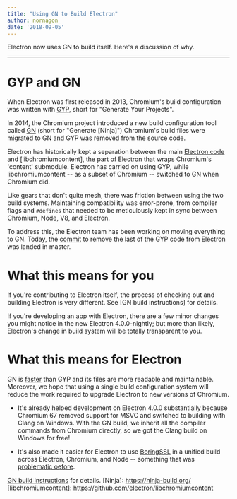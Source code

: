 ```yaml
---
title: "Using GN to Build Electron"
author: nornagon
date: '2018-09-05'
---
```


Electron now uses GN to build itself. Here's a discussion of why.

---

# GYP and GN

When Electron was first released in 2013, Chromium's build configuration was written with [GYP], short for "Generate Your Projects".

In 2014, the Chromium project introduced a new build configuration tool called [GN] (short for "Generate [Ninja]") Chromium's build files were migrated to GN and GYP was removed from the source code.

Electron has historically kept a separation between the main [Electron code] and [libchromiumcontent], the part of Electron that wraps Chromium's 'content' submodule. Electron has carried on using GYP, while libchromiumcontent -- as a subset of Chromium -- switched to GN when Chromium did.

Like gears that don't quite mesh, there was friction between using the two build systems. Maintaining compatibility was error-prone, from compiler flags and `#defines` that needed to be meticulously kept in sync between Chromium, Node, V8, and Electron.

To address this, the Electron team has been working on moving everything to GN. Today, the [commit](https://github.com/electron/electron/pull/14097) to remove the last of the GYP code from Electron was landed in master.

# What this means for you

If you're contributing to Electron itself, the process of checking out and building Electron is very different. See [GN build instructions] for details.

If you're developing an app with Electron, there are a few minor changes you might notice in the new Electron 4.0.0-nightly; but more than likely, Electron's change in build system will be totally transparent to you.

# What this means for Electron

GN is [faster](https://chromium.googlesource.com/chromium/src/tools/gn/+/48062805e19b4697c5fbd926dc649c78b6aaa138/README.md) than GYP and its files are more readable and maintainable. Moreover, we hope that using a single build configuration system will reduce the work required to upgrade Electron to new versions of Chromium.

 * It's already helped development on Electron 4.0.0 substantially because Chromium 67 removed support for MSVC and switched to building with Clang on Windows. With the GN build, we inherit all the compiler commands from Chromium directly, so we got the Clang build on Windows for free!

 * It's also made it easier for Electron to use [BoringSSL] in a unified build across Electron, Chromium, and Node -- something that was [problematic oefore](https://electronjs.org/blog/electron-internals-using-node-as-a-library#shared-library-or-static-library).


[BoringSSL]: https://boringssl.googlesource.com/boringssl/
[Electron code]: https://github.com/electron/electron
[GN]: https://gn.googlesource.com/gn/
[GYP]: https://gyp.gsrc.io/
[GN build instructions](https://github.com/electron/electron/blob/master/docs/development/build-instructions-gn.md) for details.
[Ninja]: https://ninja-build.org/
[libchromiumcontent]: https://github.com/electron/libchromiumcontent
